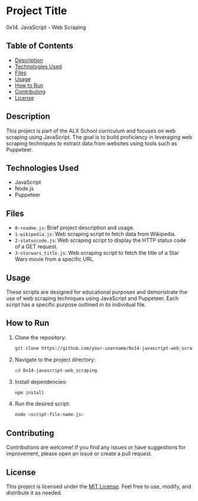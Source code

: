# Project Title

0x14. JavaScript - Web Scraping

## Table of Contents

- [Description](#description)
- [Technologies Used](#technologies-used)
- [Files](#files)
- [Usage](#usage)
- [How to Run](#how-to-run)
- [Contributing](#contributing)
- [License](#license)

## Description

This project is part of the ALX School curriculum and focuses on web scraping using JavaScript. The goal is to build proficiency in leveraging web scraping techniques to extract data from websites using tools such as Puppeteer.

## Technologies Used

- JavaScript
- Node.js
- Puppeteer

## Files

- `0-readme.js`: Brief project description and usage.
- `1-wikipedia.js`: Web scraping script to fetch data from Wikipedia.
- `2-statuscode.js`: Web scraping script to display the HTTP status code of a GET request.
- `3-starwars_title.js`: Web scraping script to fetch the title of a Star Wars movie from a specific URL.

## Usage

These scripts are designed for educational purposes and demonstrate the use of web scraping techniques using JavaScript and Puppeteer. Each script has a specific purpose outlined in its individual file.

## How to Run

1. Clone the repository:

    ```bash
    git clone https://github.com/your-username/0x14-javascript-web_scraping.git
    ```

2. Navigate to the project directory:

    ```bash
    cd 0x14-javascript-web_scraping
    ```

3. Install dependencies:

    ```bash
    npm install
    ```

4. Run the desired script:

    ```bash
    node <script-file-name.js>
    ```

## Contributing

Contributions are welcome! If you find any issues or have suggestions for improvement, please open an issue or create a pull request.

## License

This project is licensed under the [MIT License](LICENSE). Feel free to use, modify, and distribute it as needed.

